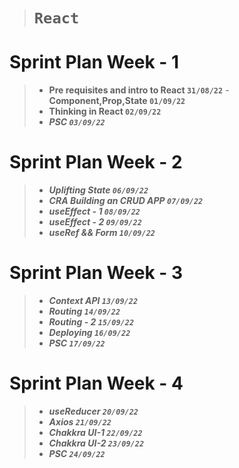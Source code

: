 > # **`React`**

# Sprint Plan Week - 1

> - **Pre requisites and intro to React `31/08/22`** -**Component,Prop,State `01/09/22`**
> - **Thinking in React `02/09/22`**
> - **_PSC `03/09/22`_**

# Sprint Plan Week - 2

> - **_Uplifting State `06/09/22`_**
> - **_CRA Building an CRUD APP `07/09/22`_**
> - **_useEffect - 1 `08/09/22`_**
> - **_useEffect - 2 `09/09/22`_**
> - **_useRef && Form `10/09/22`_**

# Sprint Plan Week - 3

> - **_Context API `13/09/22`_**
> - **_Routing `14/09/22`_**
> - **_Routing - 2 `15/09/22`_**
> - **_Deploying `16/09/22`_**
> - **_PSC `17/09/22`_**

# Sprint Plan Week - 4

> - **_useReducer `20/09/22`_**
> - **_Axios `21/09/22`_**
> - **_Chakkra UI-1 `22/09/22`_**
> - **_Chakkra UI-2 `23/09/22`_**
> - **_PSC `24/09/22`_**
